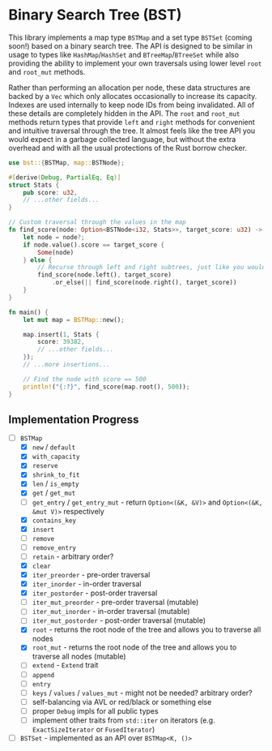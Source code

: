 # Binary Search Tree (BST)

This library implements a map type `BSTMap` and a set type `BSTSet` (coming soon!) based on a binary
search tree. The API is designed to be similar in usage to types like `HashMap`/`HashSet` and
`BTreeMap`/`BTreeSet` while also providing the ability to implement your own traversals using lower
level `root` and `root_mut` methods.

Rather than performing an allocation per node, these data structures are backed by a `Vec` which
only allocates occasionally to increase its capacity. Indexes are used internally to keep node IDs
from being invalidated. All of these details are completely hidden in the API. The `root` and
`root_mut` methods return types that provide `left` and `right` methods for convenient and intuitive
traversal through the tree. It almost feels like the tree API you would expect in a garbage
collected language, but without the extra overhead and with all the usual protections of the Rust
borrow checker.

```rust
use bst::{BSTMap, map::BSTNode};

#[derive(Debug, PartialEq, Eq)]
struct Stats {
    pub score: u32,
    // ...other fields...
}

// Custom traversal through the values in the map
fn find_score(node: Option<BSTNode<i32, Stats>>, target_score: u32) -> Option<BSTNode<i32, Stats>> {
    let node = node?;
    if node.value().score == target_score {
        Some(node)
    } else {
        // Recurse through left and right subtrees, just like you would in a GC'd language!
        find_score(node.left(), target_score)
            .or_else(|| find_score(node.right(), target_score))
    }
}

fn main() {
    let mut map = BSTMap::new();

    map.insert(1, Stats {
        score: 39382,
        // ...other fields...
    });
    // ...more insertions...

    // Find the node with score == 500
    println!("{:?}", find_score(map.root(), 500));
}
```

## Implementation Progress

- [ ] `BSTMap`
    - [x] `new` / `default`
    - [x] `with_capacity`
    - [x] `reserve`
    - [x] `shrink_to_fit`
    - [x] `len` / `is_empty`
    - [x] `get` / `get_mut`
    - [ ] `get_entry` / `get_entry_mut` - return `Option<(&K, &V)>` and `Option<(&K, &mut V)>` respectively
    - [x] `contains_key`
    - [x] `insert`
    - [ ] `remove`
    - [ ] `remove_entry`
    - [ ] `retain` - arbitrary order?
    - [x] `clear`
    - [x] `iter_preorder` - pre-order traversal
    - [x] `iter_inorder` - in-order traversal
    - [x] `iter_postorder` - post-order traversal
    - [ ] `iter_mut_preorder` - pre-order traversal (mutable)
    - [ ] `iter_mut_inorder` - in-order traversal (mutable)
    - [ ] `iter_mut_postorder` - post-order traversal (mutable)
    - [x] `root` - returns the root node of the tree and allows you to traverse all nodes
    - [x] `root_mut` - returns the root node of the tree and allows you to traverse all nodes (mutable)
    - [ ] `extend` - `Extend` trait
    - [ ] `append`
    - [ ] `entry`
    - [ ] `keys` / `values` / `values_mut` - might not be needed? arbitrary order?
    - [ ] self-balancing via AVL or red/black or something else
    - [ ] proper `Debug` impls for all public types
    - [ ] implement other traits from `std::iter` on iterators (e.g. `ExactSizeIterator` or `FusedIterator`)
- [ ] `BSTSet` - implemented as an API over `BSTMap<K, ()>`
